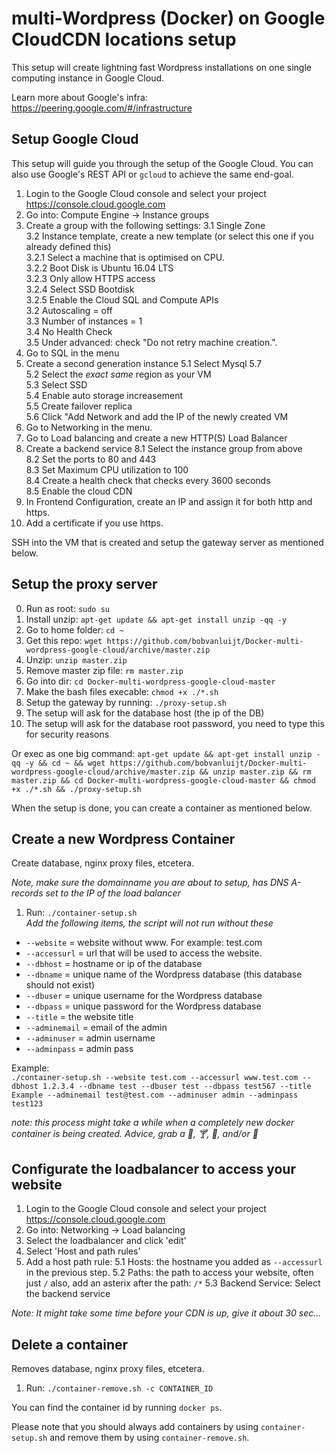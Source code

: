 # multi-Wordpress (Docker) on Google CloudCDN locations setup

This setup will create lightning fast Wordpress installations on one single computing instance in Google Cloud.

Learn more about Google's infra: https://peering.google.com/#/infrastructure

## Setup Google Cloud
This setup will guide you through the setup of the Google Cloud. You can also use Google's REST API or `gcloud` to achieve the same end-goal.

1. Login to the Google Cloud console and select your project https://console.cloud.google.com
2. Go into: Compute Engine -> Instance groups
3. Create a group with the following settings:
  3.1 Single Zone<br>
  3.2 Instance template, create a new template (or select this one if you already defined this)<br>
    3.2.1 Select a machine that is optimised on CPU.<br>
    3.2.2 Boot Disk is Ubuntu 16.04 LTS<br>
    3.2.3 Only allow HTTPS access<br>
    3.2.4 Select SSD Bootdisk<br>
    3.2.5 Enable the Cloud SQL and Compute APIs<br>
  3.2 Autoscaling = off<br>
  3.3 Number of instances = 1<br>
  3.4 No Health Check<br>
  3.5 Under advanced: check "Do not retry machine creation.".
4. Go to SQL in the menu
5. Create a second generation instance
  5.1 Select Mysql 5.7<br>
  5.2 Select the _exact same_ region as your VM<br>
  5.3 Select SSD<br>
  5.4 Enable auto storage increasement<br>
  5.5 Create failover replica<br>
  5.6 Click "Add Network and add the IP of the newly created VM 
6. Go to Networking in the menu.
7. Go to Load balancing and create a new HTTP(S) Load Balancer
8. Create a backend service
  8.1 Select the instance group from above<br>
  8.2 Set the ports to 80 and 443<br>
  8.3 Set Maximum CPU utilization to 100<br>
  8.4 Create a health check that checks every 3600 seconds <br>
  8.5 Enable the cloud CDN
9. In Frontend Configuration, create an IP and assign it for both http and https.
10. Add a certificate if you use https.

SSH into the VM that is created and setup the gateway server as mentioned below.

## Setup the proxy server

0. Run as root: `sudo su`
1. Install unzip: `apt-get update && apt-get install unzip -qq -y`
2. Go to home folder: `cd ~`
3. Get this repo: `wget https://github.com/bobvanluijt/Docker-multi-wordpress-google-cloud/archive/master.zip`
4. Unzip: `unzip master.zip`
4. Remove master zip file: `rm master.zip`
4. Go into dir: `cd Docker-multi-wordpress-google-cloud-master`
5. Make the bash files execable: `chmod +x ./*.sh`
6. Setup the gateway by running: `./proxy-setup.sh`
7. The setup will ask for the database host (the ip of the DB)
8. The setup will ask for the database root password, you need to type this for security reasons

Or exec as one big command: `apt-get update && apt-get install unzip -qq -y && cd ~ && wget https://github.com/bobvanluijt/Docker-multi-wordpress-google-cloud/archive/master.zip && unzip master.zip && rm master.zip && cd Docker-multi-wordpress-google-cloud-master && chmod +x ./*.sh && ./proxy-setup.sh`

When the setup is done, you can create a container as mentioned below.

## Create a new Wordpress Container
Create database, nginx proxy files, etcetera.

_Note, make sure the domainname you are about to setup, has DNS A-records set to the IP of the load balancer_

1. Run: `./container-setup.sh`<br>
_Add the following items, the script will not run without these_
- `--website` = website without www. For example: test.com
- `--accessurl` = url that will be used to access the website.
- `--dbhost` = hostname or ip of the database
- `--dbname` = unique name of the Wordpress database (this database should not exist)
- `--dbuser` = unique username for the Wordpress database
- `--dbpass` = unique password for the Wordpress database
- `--title` = the website title
- `--adminemail` = email of the admin
- `--adminuser` = admin username
- `--adminpass` = admin pass

Example:<br>
`./container-setup.sh --website test.com --accessurl www.test.com --dbhost 1.2.3.4 --dbname test --dbuser test --dbpass test567 --title Example --adminemail test@test.com --adminuser admin --adminpass test123`

_note: this process might take a while when a completely new docker container is being created. Advice, grab a 🍷, 🍸, 🍾, and/or 🍺_

## Configurate the loadbalancer to access your website
1. Login to the Google Cloud console and select your project https://console.cloud.google.com
2. Go into: Networking -> Load balancing
3. Select the loadbalancer and click 'edit'
4. Select 'Host and path rules'
5. Add a host path rule:
  5.1 Hosts: the hostname you added as `--accessurl` in the previous step.
  5.2 Paths: the path to access your website, often just `/` also, add an asterix after the path: `/*`
  5.3 Backend Service: Select the backend service

_Note: It might take some time before your CDN is up, give it about 30 sec..._

## Delete a container
Removes database, nginx proxy files, etcetera.

1. Run: `./container-remove.sh -c CONTAINER_ID`

You can find the container id by running `docker ps`.

Please note that you should always add containers by using `container-setup.sh` and remove them by using `container-remove.sh`.
